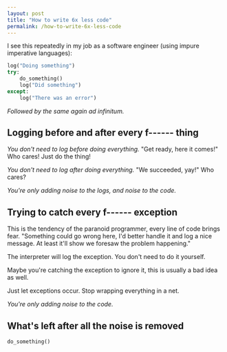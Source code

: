 ```yaml
---
layout: post
title: "How to write 6x less code"
permalink: /how-to-write-6x-less-code
---
```

I see this repeatedly in my job as a software engineer (using impure imperative
languages):

```python
log("Doing something")
try:
    do_something()
    log("Did something")
except:
    log("There was an error")
```
_Followed by the same again ad infinitum._

## Logging before and after every f------ thing

_You don't need to log before doing everything._ "Get ready, here it comes!"
Who cares! Just do the thing!

_You don't need to log after doing everything._ "We succeeded, yay!" Who cares?

_You're only adding noise to the logs, and noise to the code._

## Trying to catch every f------ exception

This is the tendency of the paranoid programmer, every line of code brings
fear. "Something could go wrong here, I'd better handle it and log a nice
message. At least it'll show we foresaw the problem happening."

The interpreter will log the exception. You don't need to do it yourself.

Maybe you're catching the exception to ignore it, this is usually a bad idea as
well.

Just let exceptions occur. Stop wrapping everything in a net.

_You're only adding noise to the code._

## What's left after all the noise is removed

```python
do_something()
```
